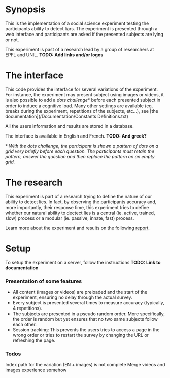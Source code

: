 # Synopsis

This is the implementation of a social science experiment testing the participants ability to detect liars. The experiment is presented through a web interface and participants are asked if the presented subjects are lying or not.

This experiment is past of a research lead by a group of researchers at EPFL and UNIL. **TODO: Add links and/or logos**

# The interface

This code provides the interface for several variations of the experiment. For instance, the experiment may present subject using images or videos, it is also possible to add a *dots challenge*\* before each presented subject in order to induce a cognitive load. Many other settings are available (eg. breaks during the experiment, repetitions of the subjects, etc...), see [the documentation](/Documentation/Constants Definitions.txt)

All the users information and results are stored in a database.

The interface is available in English and French. **TODO: And greek?**

\* *With the dots challenge, the participant is shown a pattern of dots on a grid very briefly before each question. The participants must retain the pattern, answer the question and then replace the pattern on an empty grid.*


# The research

This experiment is part of a research trying to define the nature of our ability to detect lies. In fact, by observing the participants accuracy and, more importantly, their response time, this experiment tries to define whether our natural ability to dectect lies is a central (ie. active, trained, slow) process or a modular (ie. passive, innate, fast) process.

Learn more about the experiment and results on the following [report](/Reports/canale.pdf).


# Setup

To setup the experiment on a server, follow the instructions **TODO: Link to documentation**



### Presentation of some features

* All content (images or videos) are preloaded and the start of the experiment, ensuring no delay through the actual survey.
* Every subject is presented several times to measure accuracy (typically, 4 repetitions).
* The subjects are presented in a pseudo random order. More specifically, the order is random but yet ensures that no two same subjects follow each other.
* Session tracking: This prevents the users tries to access a page in the wrong order or tries to restart the survey by changing the URL or refreshing the page.


### Todos

Index path for the variation (EN + images) is not complete
Merge videos and images experience somehow